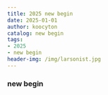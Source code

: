 ```yaml
---
title: 2025 new begin
date: 2025-01-01
author: koocyton
catalog: new begin
tags:
- 2025
- new begin
header-img: /img/larsonist.jpg
---
```


### new begin
